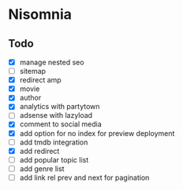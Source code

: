 # Nisomnia

## Todo

- [x] manage nested seo
- [ ] sitemap
- [x] redirect amp
- [x] movie
- [x] author
- [x] analytics with partytown
- [ ] adsense with lazyload
- [x] comment to social media
- [x] add option for no index for preview deployment
- [ ] add tmdb integration
- [x] add redirect
- [ ] add popular topic list
- [ ] add genre list
- [ ] add link rel prev and next for pagination
